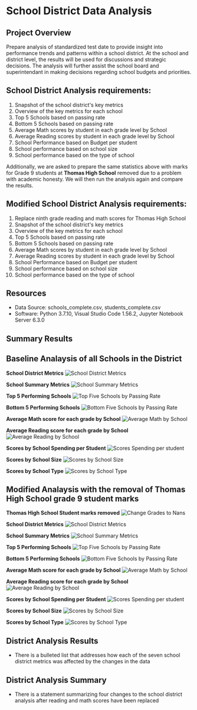 # School District Data Analysis

## Project Overview
Prepare analysis of standardized test date to provide insight into performance trends and patterns within a school district. At the school and district level, the results will be used for discussions and strategic decisions. The analysis will further assist the school board and superintendant in making decisions regarding school budgets and priorities.

## School District Analysis requirements:
1. Snapshot of the school district's key metrics
2. Overview of the key metrics for each school
3. Top 5 Schools based on passing rate
4. Bottom 5 Schools based on passing rate
5. Average Math scores by student in each grade level by School
6. Average Reading scores by student in each grade level by School
7. School Performance based on Budget per student
8. School performance based on school size
9. School performance based on the type of school

Additionally, we are asked to prepare the same statistics above with marks for Grade 9 students at **Thomas High School** removed due to a problem with academic honesty. We will then run the analysis again and compare the results.

## Modified School District Analysis requirements:
1. Replace ninth grade reading and math scores for Thomas High School
2. Snapshot of the school district's key metrics
3. Overview of the key metrics for each school
4. Top 5 Schools based on passing rate
5. Bottom 5 Schools based on passing rate
6. Average Math scores by student in each grade level by School
7. Average Reading scores by student in each grade level by School
8. School Performance based on Budget per student
9. School performance based on school size
10. School performance based on the type of school

## Resources
- Data Source: schools_complete.csv, students_complete.csv
- Software: Python 3.7.10, Visual Studio Code 1.56.2, Jupyter Notebook Server 6.3.0

## Summary Results

## Baseline Analaysis of all Schools in the District

**School District Metrics**
![School District Metrics](Resources/Images/sda_DistrictSummary.png)

**School Summary Metrics**
![School Summary Metrics](Resources/Images/sda_SchoolSummary.png)

**Top 5 Performing Schools**
![Top Five Schools by Passing Rate](Resources/Images/sda_top5.png)

**Bottom 5 Performing Schools**
![Bottom Five Schools by Passing Rate](Resources/Images/sda_bottom5.png)

**Average Math score for each grade by School**
![Average Math by School](Resources/Images/sda_AvgMath.png)

**Average Reading score for each grade by School**
![Average Reading by School](Resources/Images/sda_AvgReading.png)

**Scores by School Spending per Student**
![Scores Spending per student](Resources/Images/sda_ScoresSpending.png)

**Scores by School Size**
![Scores by School Size](Resources/Images/sda_ScoresbySize.png)

**Scores by School Type**
![Scores by School Type](Resources/Images/sda_ScoresbyType.png)

## Modified Analaysis with the removal of Thomas High School grade 9 student marks

**Thomas High School Student marks removed**
![Change Grades to Nans](Resources/Images/msda_StudentNans.png)

**School District Metrics**
![School District Metrics](Resources/Images/msda_DistrictSummary.png)

**School Summary Metrics**
![School Summary Metrics](Resources/Images/msda_SchoolSummary.png)

**Top 5 Performing Schools**
![Top Five Schools by Passing Rate](Resources/Images/msda_top5.png)

**Bottom 5 Performing Schools**
![Bottom Five Schools by Passing Rate](Resources/Images/msda_bottom5.png)

**Average Math score for each grade by School**
![Average Math by School](Resources/Images/msda_AvgMath.png)

**Average Reading score for each grade by School**
![Average Reading by School](Resources/Images/msda_AvgReading.png)

**Scores by School Spending per Student**
![Scores Spending per student](Resources/Images/msda_ScoresSpending.png)

**Scores by School Size**
![Scores by School Size](Resources/Images/msda_ScoresbySize.png)

**Scores by School Type**
![Scores by School Type](Resources/Images/msda_ScoresbyType.png)


## District Analysis Results

- There is a bulleted list that addresses how each of the seven school district metrics was affected by the changes in the data

## District Analysis Summary

- There is a statement summarizing four changes to the school district analysis after reading and math scores have been replaced
